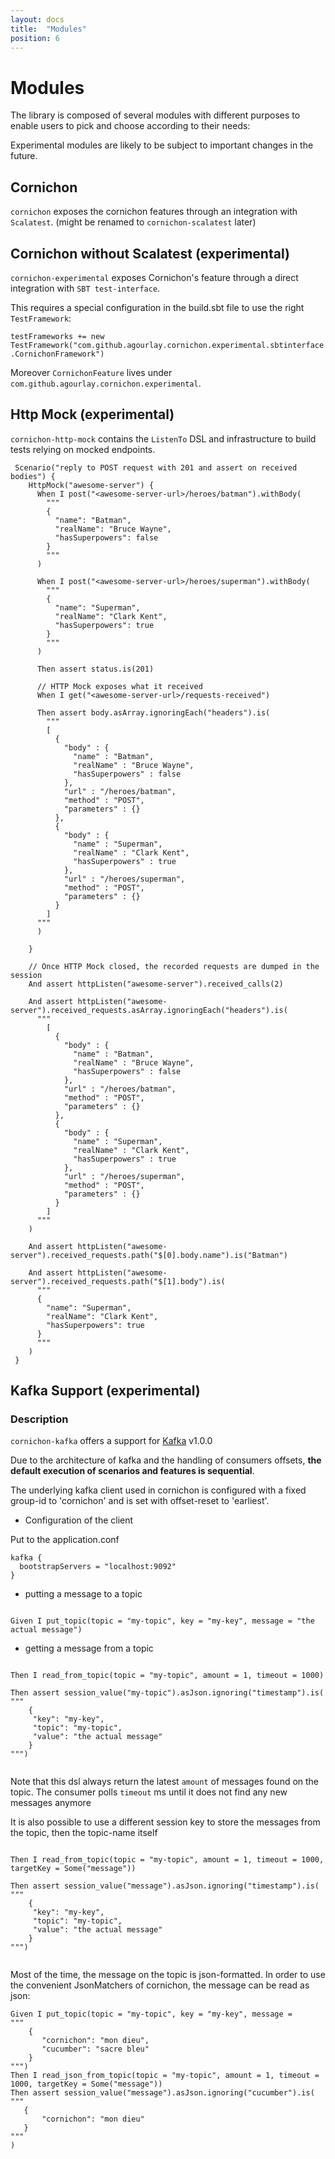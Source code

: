 ```yaml
---
layout: docs
title:  "Modules"
position: 6
---
```


# Modules

The library is composed of several modules with different purposes to enable users to pick and choose according to their needs:

Experimental modules are likely to be subject to important changes in the future.

## Cornichon

```cornichon``` exposes the cornichon features through an integration with ```Scalatest```. (might be renamed to ```cornichon-scalatest``` later)


## Cornichon without Scalatest (experimental)

```cornichon-experimental``` exposes Cornichon's feature through a direct integration with ```SBT test-interface```.

This requires a special configuration in the build.sbt file to use the right `TestFramework`:

`testFrameworks += new TestFramework("com.github.agourlay.cornichon.experimental.sbtinterface.CornichonFramework")`

Moreover `CornichonFeature` lives under `com.github.agourlay.cornichon.experimental`.


## Http Mock (experimental)

```cornichon-http-mock``` contains the ```ListenTo``` DSL and infrastructure to build tests relying on mocked endpoints.

```
 Scenario("reply to POST request with 201 and assert on received bodies") {
    HttpMock("awesome-server") {
      When I post("<awesome-server-url>/heroes/batman").withBody(
        """
        {
          "name": "Batman",
          "realName": "Bruce Wayne",
          "hasSuperpowers": false
        }
        """
      )

      When I post("<awesome-server-url>/heroes/superman").withBody(
        """
        {
          "name": "Superman",
          "realName": "Clark Kent",
          "hasSuperpowers": true
        }
        """
      )

      Then assert status.is(201)

      // HTTP Mock exposes what it received
      When I get("<awesome-server-url>/requests-received")

      Then assert body.asArray.ignoringEach("headers").is(
        """
        [
          {
            "body" : {
              "name" : "Batman",
              "realName" : "Bruce Wayne",
              "hasSuperpowers" : false
            },
            "url" : "/heroes/batman",
            "method" : "POST",
            "parameters" : {}
          },
          {
            "body" : {
              "name" : "Superman",
              "realName" : "Clark Kent",
              "hasSuperpowers" : true
            },
            "url" : "/heroes/superman",
            "method" : "POST",
            "parameters" : {}
          }
        ]
      """
      )

    }

    // Once HTTP Mock closed, the recorded requests are dumped in the session
    And assert httpListen("awesome-server").received_calls(2)

    And assert httpListen("awesome-server").received_requests.asArray.ignoringEach("headers").is(
      """
        [
          {
            "body" : {
              "name" : "Batman",
              "realName" : "Bruce Wayne",
              "hasSuperpowers" : false
            },
            "url" : "/heroes/batman",
            "method" : "POST",
            "parameters" : {}
          },
          {
            "body" : {
              "name" : "Superman",
              "realName" : "Clark Kent",
              "hasSuperpowers" : true
            },
            "url" : "/heroes/superman",
            "method" : "POST",
            "parameters" : {}
          }
        ]
      """
    )

    And assert httpListen("awesome-server").received_requests.path("$[0].body.name").is("Batman")

    And assert httpListen("awesome-server").received_requests.path("$[1].body").is(
      """
      {
        "name": "Superman",
        "realName": "Clark Kent",
        "hasSuperpowers": true
      }
      """
    )
 }
```


## Kafka Support (experimental)

### Description

```cornichon-kafka``` offers a support for [Kafka](https://kafka.apache.org) v1.0.0

Due to the architecture of kafka and the handling of consumers offsets, **the default execution of
scenarios and features is sequential**.

The underlying kafka client used in cornichon is configured with a fixed group-id to 'cornichon' and is set with offset-reset to 'earliest'.

- Configuration of the client

Put to the application.conf

```
kafka {
  bootstrapServers = "localhost:9092"
}
```

- putting a message to a topic

```

Given I put_topic(topic = "my-topic", key = "my-key", message = "the actual message")

```

- getting a message from a topic

```

Then I read_from_topic(topic = "my-topic", amount = 1, timeout = 1000)

Then assert session_value("my-topic").asJson.ignoring("timestamp").is(
"""
    {
     "key": "my-key",
     "topic": "my-topic",
     "value": "the actual message"
    }
""")


```

Note that this dsl always return the latest `amount` of messages found on the topic.
The consumer polls `timeout` ms until it does not find any new messages anymore

It is also possible to use a different session key to store the messages from the topic, then the topic-name itself

```

Then I read_from_topic(topic = "my-topic", amount = 1, timeout = 1000, targetKey = Some("message"))

Then assert session_value("message").asJson.ignoring("timestamp").is(
"""
    {
     "key": "my-key",
     "topic": "my-topic",
     "value": "the actual message"
    }
""")


```

Most of the time, the message on the topic is json-formatted. In order to use the convenient JsonMatchers of cornichon,
the message can be read as json:

```
Given I put_topic(topic = "my-topic", key = "my-key", message =
"""
    {
       "cornichon": "mon dieu",
       "cucumber": "sacre bleu"
    }
""")
Then I read_json_from_topic(topic = "my-topic", amount = 1, timeout = 1000, targetKey = Some("message"))
Then assert session_value("message").asJson.ignoring("cucumber").is(
"""
   {
       "cornichon": "mon dieu"
   }
"""
)
```